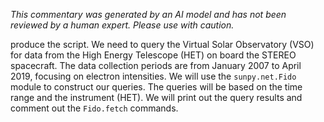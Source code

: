 _This commentary was generated by an AI model and has not been reviewed by a human expert. Please use with caution._

produce the script. We need to query the Virtual Solar Observatory (VSO) for data from the High Energy Telescope (HET) on board the STEREO spacecraft. The data collection periods are from January 2007 to April 2019, focusing on electron intensities. We will use the `sunpy.net.Fido` module to construct our queries. The queries will be based on the time range and the instrument (HET). We will print out the query results and comment out the `Fido.fetch` commands.
